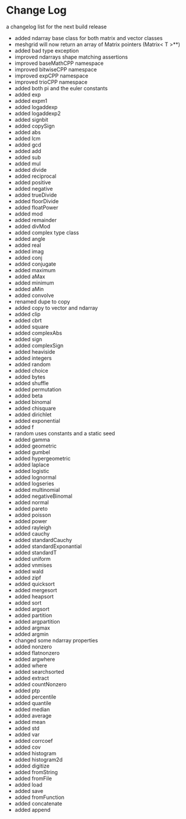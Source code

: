 # Change Log

a changelog list for the next build release

- added ndarray base class for both matrix and vector classes
- meshgrid will now return an array of Matrix pointers (Matrix< T >**)
- added bad type exception
- improved ndarrays shape matching assertions
- improved baseMathCPP namespace
- improved bitwiseCPP namespace
- improved expCPP namespace
- improved trioCPP namespace
- added both pi and the euler constants
- added exp
- added expm1
- added logaddexp
- added logaddexp2
- added signbit
- added copySign
- added abs
- added lcm
- added gcd
- added add
- added sub
- added mul
- added divide
- added reciprocal
- added positive
- added negative
- added trueDivide
- added floorDivide
- added floatPower
- added mod
- added remainder
- added divMod
- added complex type class
- added angle
- added real
- added imag
- added conj
- added conjugate
- added maximum
- added aMax
- added minimum
- added aMin
- added convolve
- renamed dupe to copy
- added copy to vector and ndarray
- added clip
- added cbrt
- added square
- added complexAbs
- added sign
- added complexSign
- added heaviside
- added integers
- added random
- added choice
- added bytes
- added shuffle
- added permutation
- added beta
- added binomal
- added chisquare
- added dirichlet
- added exponential
- added f
- random uses constants and a static seed
- added gamma
- added geometric
- added gumbel
- added hypergeometric
- added laplace
- added logistic
- added lognormal
- added logseries
- added multinomial
- added negativeBinomal
- added normal
- added pareto
- added poisson
- added power
- added rayleigh
- added cauchy
- added standardCauchy
- added standardExponantial
- added standardT
- added uniform
- added vnmises
- added wald
- added zipf
- added quicksort
- added mergesort
- added heapsort
- added sort
- added argsort
- added partition
- added argpartition
- added argmax
- added argmin
- changed some ndarray properties
- added nonzero
- added flatnonzero
- added argwhere
- added where
- added searchsorted
- added extract
- added countNonzero
- added ptp
- added percentile
- added quantile
- added median
- added average
- added mean
- added std
- added var
- added corrcoef
- added cov
- added histogram
- added histogram2d
- added digitize
- added fromString
- added fromFile
- added load
- added save
- added fromFunction
- added concatenate
- added append